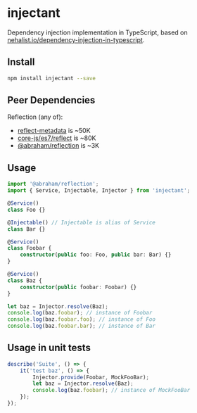 # injectant

Dependency injection implementation in TypeScript,
based on [nehalist.io/dependency-injection-in-typescript](https://nehalist.io/dependency-injection-in-typescript).

## Install

```sh
npm install injectant --save
```

## Peer Dependencies

Reflection (any of):

-   [reflect-metadata](https://github.com/rbuckton/reflect-metadata) is ~50K
-   [core-js/es7/reflect](https://github.com/zloirock/core-js) is ~80K
-   [@abraham/reflection](https://github.com/abraham/reflection) is ~3K

## Usage

```ts
import '@abraham/reflection';
import { Service, Injectable, Injector } from 'injectant';

@Service()
class Foo {}

@Injectable() // Injectable is alias of Service
class Bar {}

@Service()
class Foobar {
    constructor(public foo: Foo, public bar: Bar) {}
}

@Service()
class Baz {
    constructor(public foobar: Foobar) {}
}

let baz = Injector.resolve(Baz);
console.log(baz.foobar); // instance of Foobar
console.log(baz.foobar.foo); // instance of Foo
console.log(baz.foobar.bar); // instance of Bar
```

## Usage in unit tests

```ts
describe('Suite', () => {
    it('test baz', () => {
        Injector.provide(Foobar, MockFooBar);
        let baz = Injector.resolve(Baz);
        console.log(baz.foobar); // instance of MockFooBar
    });
});
```
